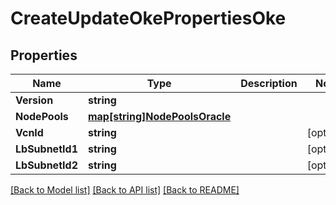 # CreateUpdateOkePropertiesOke

## Properties

Name | Type | Description | Notes
------------ | ------------- | ------------- | -------------
**Version** | **string** |  | 
**NodePools** | [**map[string]NodePoolsOracle**](NodePoolsOracle.md) |  | 
**VcnId** | **string** |  | [optional] 
**LbSubnetId1** | **string** |  | [optional] 
**LbSubnetId2** | **string** |  | [optional] 

[[Back to Model list]](../README.md#documentation-for-models) [[Back to API list]](../README.md#documentation-for-api-endpoints) [[Back to README]](../README.md)


